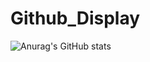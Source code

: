 # Github_Display

![Anurag's GitHub stats](https://github-readme-stats.vercel.app/api?username=shpark0308&show_icons=true&theme=radical)
